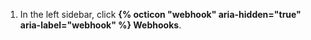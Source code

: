 1. In the left sidebar, click **{% octicon "webhook" aria-hidden="true" aria-label="webhook" %} Webhooks**.
